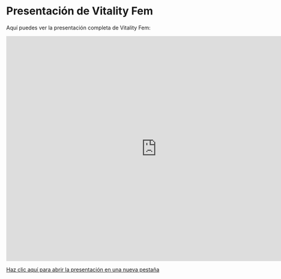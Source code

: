 
# Presentación de Vitality Fem

Aquí puedes ver la presentación completa de Vitality Fem:

<iframe src="https://docs.google.com/presentation/d/1zIhSSV_boGjh7b2MyXPBhN4OIG_4KLKImh_-oo6WX3s/embed?start=false&loop=false&delayms=3000" frameborder="0" width="800" height="600" allowfullscreen="true" mozallowfullscreen="true" webkitallowfullscreen="true"></iframe>

[Haz clic aquí para abrir la presentación en una nueva pestaña](https://docs.google.com/presentation/d/1zIhSSV_boGjh7b2MyXPBhN4OIG_4KLKImh_-oo6WX3s/edit?usp=sharing)
